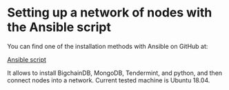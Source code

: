 # Setting up a network of nodes with the Ansible script 

You can find one of the installation methods with Ansible on GitHub at:

[Ansible script](https://github.com/corechaindb/corechaindb-node-ansible)

It allows to install BigchainDB, MongoDB, Tendermint, and python, and then connect nodes into a network. Current tested machine is Ubuntu 18.04. 